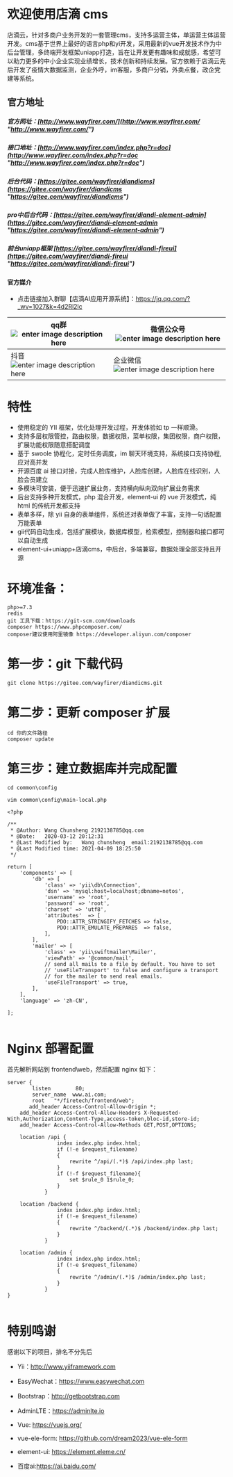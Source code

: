 # 欢迎使用店滴 cms

店滴云，针对多商户业务开发的一套管理cms，支持多运营主体，单运营主体运营开发。cms基于世界上最好的语言php和yi开发，采用最新的vue开发技术作为中后台管理，多终端开发框架uniapp打造，旨在让开发更有趣味和成就感，希望可以助力更多的中小企业实现业绩增长，技术创新和持续发展。官方依赖于店滴云先后开发了疫情大数据监测，企业外呼，im客服，多商户分销，外卖点餐，政企党建等系统。

## 官方地址

##### 官方网址：[http://www.wayfirer.com/](http://www.wayfirer.com/ "http://www.wayfirer.com/")

##### 接口地址：[http://www.wayfirer.com/index.php?r=doc](http://www.wayfirer.com/index.php?r=doc "http://www.wayfirer.com/index.php?r=doc")

##### 后台代码：[https://gitee.com/wayfirer/diandicms](https://gitee.com/wayfirer/diandicms "https://gitee.com/wayfirer/diandicms")

##### pro中后台代码：[https://gitee.com/wayfirer/diandi-element-admin](https://gitee.com/wayfirer/diandi-element-admin "https://gitee.com/wayfirer/diandi-element-admin")

##### 前台uniapp框架 [https://gitee.com/wayfirer/diandi-fireui](https://gitee.com/wayfirer/diandi-fireui "https://gitee.com/wayfirer/diandi-fireui") 


#### 官方媒介   
- 点击链接加入群聊【店滴AI应用开源系统】：https://jq.qq.com/?_wv=1027&k=4d2Rl2lc

| qq群 ![enter image description here](https://images.gitee.com/uploads/images/2021/0324/215601_1a43562c_866769.png "qq_code.png")  | 微信公众号 ![enter image description here](https://images.gitee.com/uploads/images/2021/0324/215919_0429f2fb_866769.jpeg "wechat_code.jpg") |
|---|---|
|抖音 ![enter image description here](https://images.gitee.com/uploads/images/2021/0324/220613_f34d5210_866769.jpeg "dou_code.jpg")  | 企业微信![enter image description here](https://images.gitee.com/uploads/images/2021/0324/220531_f42a8098_866769.jpeg "qiye_code.jpg")  |

# 特性
- 使用稳定的 YII 框架，优化处理开发过程，开发体验如 tp 一样顺滑。
- 支持多层权限管控，路由权限，数据权限，菜单权限，集团权限，商户权限，扩展功能权限随意搭配调度
- 基于 swoole 协程化，定时任务调度，im 聊天环境支持，系统接口支持协程,应对高并发
- 开源百度 ai 接口对接，完成人脸库维护，人脸库创建，人脸库在线识别，人脸会员建立
- 多模块可安装，便于迅速扩展业务，支持横向纵向双向扩展业务需求
- 后台支持多种开发模式，php 混合开发，element-ui 的 vue 开发模式，纯 html 的传统开发都支持
- 表单多样，除 yii 自身的表单组件，系统还对表单做了丰富，支持一句话配置万能表单
- gii代码自动生成，包括扩展模块，数据库模型，检索模型，控制器和接口都可以自动生成
- element-ui+uniapp+店滴cms，中后台，多端兼容，数据处理全部支持且开源





# 环境准备：

    php>=7.3
    redis
    git 工具下载：https://git-scm.com/downloads
    composer https://www.phpcomposer.com/
    composer建议使用阿里镜像 https://developer.aliyun.com/composer

# 第一步：git 下载代码

```
git clone https://gitee.com/wayfirer/diandicms.git

```

# 第二步：更新 composer 扩展

```
cd 你的文件路径
composer update

```

# 第三步：建立数据库并完成配置

```
cd common\config

vim common\config\main-local.php

```

```
<?php

/**
 * @Author: Wang Chunsheng 2192138785@qq.com
 * @Date:   2020-03-12 20:12:31
 * @Last Modified by:   Wang chunsheng  email:2192138785@qq.com
 * @Last Modified time: 2021-04-09 18:25:50
 */

return [
    'components' => [
        'db' => [
            'class' => 'yii\db\Connection',
            'dsn' => 'mysql:host=localhost;dbname=netos',
            'username' => 'root',
            'password' => 'root',
            'charset' => 'utf8',
            'attributes'  => [
                PDO::ATTR_STRINGIFY_FETCHES => false,
                PDO::ATTR_EMULATE_PREPARES  => false,
            ],
        ],
        'mailer' => [
            'class' => 'yii\swiftmailer\Mailer',
            'viewPath' => '@common/mail',
            // send all mails to a file by default. You have to set
            // 'useFileTransport' to false and configure a transport
            // for the mailer to send real emails.
            'useFileTransport' => true,
        ],
    ],
    'language' => 'zh-CN',

];


```

# Nginx 部署配置

首先解析网站到 frontend\web，然后配置 nginx 如下：

```
server {
        listen        80;
        server_name  www.ai.com;
        root   "*/firetech/frontend/web";
       add_header Access-Control-Allow-Origin *;
    add_header Access-Control-Allow-Headers X-Requested-With,Authorization,Content-Type,access-token,bloc-id,store-id;
    add_header Access-Control-Allow-Methods GET,POST,OPTIONS;

    location /api {
                index index.php index.html;
                if (!-e $request_filename)
                {
                    rewrite ^/api/(.*)$ /api/index.php last;
                }
                if (!-f $request_filename){
                    set $rule_0 1$rule_0;
                }
            }

    location /backend {
                index index.php index.html;
                if (!-e $request_filename)
                {
                    rewrite ^/backend/(.*)$ /backend/index.php last;
                }
            }

    location /admin {
                index index.php index.html;
                if (!-e $request_filename)
                {
                    rewrite ^/admin/(.*)$ /admin/index.php last;
                }
            }
}


```
# 特别鸣谢

感谢以下的项目，排名不分先后

- Yii：http://www.yiiframework.com

- EasyWechat：https://www.easywechat.com

- Bootstrap：http://getbootstrap.com

- AdminLTE：https://adminlte.io

- Vue: https://vuejs.org/

- vue-ele-form: https://github.com/dream2023/vue-ele-form

- element-ui: https://element.eleme.cn/

- 百度ai:https://ai.baidu.com/
